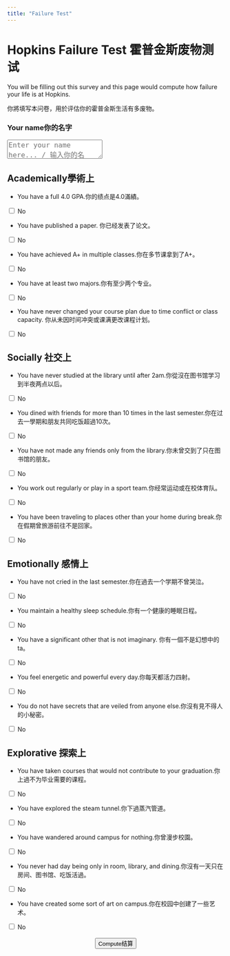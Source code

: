 ```yaml
---
title: "Failure Test"
---
```


# <span class="eng">Hopkins Failure Test</span> <span class="chn">霍普金斯废物测试</span>

<span class="eng">You will be filling out this survey and this page would compute how failure your life is at Hopkins.</span>

<span class="chn">你將填写本问卷，用於评估你的霍普金斯生活有多废物。</span>

### <span class="eng">Your name</span><span class="chn">你的名字</span>

<textarea id="inputBox" placeholder="Enter your name here... / 输入你的名字..." style="font-size: 16px"></textarea>

## <span class="eng">Academically</span><span class="chn">學術上</span>

- <span class="eng">You have a full 4.0 GPA.</span><span class="chn">你的绩点是4.0滿績。</span>
<div class="buttons-container">
    <div class="button-wrapper">
        <label class="switch">
            <input type="checkbox" id="switchButton1">
            <span class="slider"></span>
        </label>
        <span class="status-text" id="status1">No</span>
    </div>
</div>

- <span class="eng">You have published a paper.</span> <span class="chn">你已经发表了论文。</span>
<div class="buttons-container">
    <div class="button-wrapper">
        <label class="switch">
            <input type="checkbox" id="switchButton2">
            <span class="slider"></span>
        </label>
        <span class="status-text" id="status2">No</span>
    </div>
</div>

- <span class="eng">You have achieved A+ in multiple classes.</span><span class="chn">你在多节课拿到了A+。</span>
<div class="buttons-container">
    <div class="button-wrapper">
        <label class="switch">
            <input type="checkbox" id="switchButton3">
            <span class="slider"></span>
        </label>
        <span class="status-text" id="status3">No</span>
    </div>
</div>

- <span class="eng">You have at least two majors.</span><span class="chn">你有至少两个专业。</span>
<div class="buttons-container">
    <div class="button-wrapper">
        <label class="switch">
            <input type="checkbox" id="switchButton4">
            <span class="slider"></span>
        </label>
        <span class="status-text" id="status4">No</span>
    </div>
</div>

- <span class="eng">You have never changed your course plan due to time conflict or class capacity.</span> <span class="chn">你从未因时间冲突或课满更改课程计划。</span>
<div class="buttons-container">
    <div class="button-wrapper">
        <label class="switch">
            <input type="checkbox" id="switchButton5">
            <span class="slider"></span>
        </label>
        <span class="status-text" id="status5">No</span>
    </div>
</div>

## <span class="eng">Socially</span> <span class="chn">社交上</span>

- <span class="eng">You have never studied at the library until after 2am.</span><span class="chn">你從沒在图书馆学习到半夜两点以后。</span>
<div class="buttons-container">
    <div class="button-wrapper">
        <label class="switch">
            <input type="checkbox" id="switchButton6">
            <span class="slider"></span>
        </label>
        <span class="status-text" id="status6">No</span>
    </div>
</div>

- <span class="eng">You dined with friends for more than 10 times in the last semester.</span><span class="chn">你在过去一學期和朋友共同吃饭超過10次。</span>
<div class="buttons-container">
    <div class="button-wrapper">
        <label class="switch">
            <input type="checkbox" id="switchButton7">
            <span class="slider"></span>
        </label>
        <span class="status-text" id="status7">No</span>
    </div>
</div>

- <span class="eng">You have not made any friends only from the library.</span><span class="chn">你未曾交到了只在图书馆的朋友。</span>
<div class="buttons-container">
    <div class="button-wrapper">
        <label class="switch">
            <input type="checkbox" id="switchButton8">
            <span class="slider"></span>
        </label>
        <span class="status-text" id="status8">No</span>
    </div>
</div>

- <span class="eng">You work out regularly or play in a sport team.</span><span class="chn">你经常运动或在校体育队。</span>
<div class="buttons-container">
    <div class="button-wrapper">
        <label class="switch">
            <input type="checkbox" id="switchButton9">
            <span class="slider"></span>
        </label>
        <span class="status-text" id="status9">No</span>
    </div>
</div>

- <span class="eng">You have been traveling to places other than your home during break.</span><span class="chn">你在假期曾旅游前往不是回家。</span>
<div class="buttons-container">
    <div class="button-wrapper">
        <label class="switch">
            <input type="checkbox" id="switchButton10">
            <span class="slider"></span>
        </label>
        <span class="status-text" id="status10">No</span>
    </div>
</div>

## <span class="eng">Emotionally</span> <span class="chn">感情上</span>

- <span class="eng">You have not cried in the last semester.</span><span class="chn">你在過去一个学期不曾哭泣。</span>
<div class="buttons-container">
    <div class="button-wrapper">
        <label class="switch">
            <input type="checkbox" id="switchButton11">
            <span class="slider"></span>
        </label>
        <span class="status-text" id="status11">No</span>
    </div>
</div>

- <span class="eng">You maintain a healthy sleep schedule.</span><span class="chn">你有一个健康的睡眠日程。</span>
<div class="buttons-container">
    <div class="button-wrapper">
        <label class="switch">
            <input type="checkbox" id="switchButton12">
            <span class="slider"></span>
        </label>
        <span class="status-text" id="status12">No</span>
    </div>
</div>

- <span class="eng">You have a significant other that is not imaginary.</span> <span class="chn">你有一個不是幻想中的ta。</span>
<div class="buttons-container">
    <div class="button-wrapper">
        <label class="switch">
            <input type="checkbox" id="switchButton13">
            <span class="slider"></span>
        </label>
        <span class="status-text" id="status13">No</span>
    </div>
</div>

- <span class="eng">You feel energetic and powerful every day.</span><span class="chn">你每天都活力四射。</span>
<div class="buttons-container">
    <div class="button-wrapper">
        <label class="switch">
            <input type="checkbox" id="switchButton14">
            <span class="slider"></span>
        </label>
        <span class="status-text" id="status14">No</span>
    </div>
</div>

- <span class="eng">You do not have secrets that are veiled from anyone else.</span><span class="chn">你沒有見不得人的小秘密。</span>
<div class="buttons-container">
    <div class="button-wrapper">
        <label class="switch">
            <input type="checkbox" id="switchButton15">
            <span class="slider"></span>
        </label>
        <span class="status-text" id="status15">No</span>
    </div>
</div>

## <span class="eng">Explorative</span> <span class="chn">探索上</span>

- <span class="eng">You have taken courses that would not contribute to your graduation.</span><span class="chn">你上過不为毕业需要的课程。</span>
<div class="buttons-container">
    <div class="button-wrapper">
        <label class="switch">
            <input type="checkbox" id="switchButton16">
            <span class="slider"></span>
        </label>
        <span class="status-text" id="status16">No</span>
    </div>
</div>

- <span class="eng">You have explored the steam tunnel.</span><span class="chn">你下過蒸汽管道。</span>
<div class="buttons-container">
    <div class="button-wrapper">
        <label class="switch">
            <input type="checkbox" id="switchButton17">
            <span class="slider"></span>
        </label>
        <span class="status-text" id="status17">No</span>
    </div>
</div>

- <span class="eng">You have wandered around campus for nothing.</span><span class="chn">你曾漫步校園。</span>
<div class="buttons-container">
    <div class="button-wrapper">
        <label class="switch">
            <input type="checkbox" id="switchButton18">
            <span class="slider"></span>
        </label>
        <span class="status-text" id="status18">No</span>
    </div>
</div>

- <span class="eng">You never had day being only in room, library, and dining.</span><span class="chn">你沒有一天只在房间、图书馆、吃饭活過。</span>
<div class="buttons-container">
    <div class="button-wrapper">
        <label class="switch">
            <input type="checkbox" id="switchButton19">
            <span class="slider"></span>
        </label>
        <span class="status-text" id="status19">No</span>
    </div>
</div>

- <span class="eng">You have created some sort of art on campus.</span><span class="chn">你在校园中创建了一些艺术。</span>
<div class="buttons-container">
    <div class="button-wrapper">
        <label class="switch">
            <input type="checkbox" id="switchButton20">
            <span class="slider"></span>
        </label>
        <span class="status-text" id="status20">No</span>
    </div>
</div>

<br>

<div style="text-align: center">
    <button onclick="result()" id="compute"><span class="eng">Compute</span><span class="chn">结算</span></button>
</div>

<br>

<h2 id="greeting" class="eng"></h2>
<h3 id="result" class="eng"></h3>
<div style="text-align: right" id="end" class="eng"></div>
<h2 id="greeting_ch" class="chn"></h2>
<h3 id="result_ch" class="chn"></h3>
<div style="text-align: right" id="end_ch" class="chn"></div>

<script src="main.js"></script>